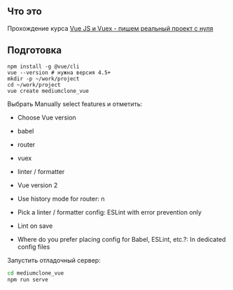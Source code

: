 ## Что это
Прохождение курса [Vue JS и Vuex - пишем реальный проект с нуля](https://www.udemy.com/course/vue-and-vuex-writing-real-project-from-scratch/?couponCode=LETSLEARNNOW)

## Подготовка
```
npm install -g @vue/cli
vue --version # нужна версия 4.5+
mkdir -p ~/work/project
cd ~/work/project
vue create mediumclone_vue
```
Выбрать Manually select features и отметить:
  - Choose Vue version
  - babel
  - router
  - vuex
  - linter / formatter

  - Vue version 2
  - Use history mode for router: n
  - Pick a linter / formatter config: ESLint with error prevention only
  - Lint on save
  - Where do you prefer placing config for Babel, ESLint, etc.?: In dedicated config files

Запустить отладочный сервер:
```bash
cd mediumclone_vue
npm run serve
```
